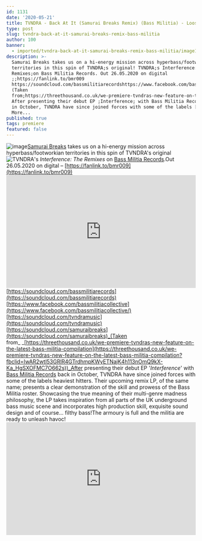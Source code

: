 ```yaml
---
id: 1131
date: '2020-05-21'
title: TVNDRA - Back At It (Samurai Breaks Remix) (Bass Militia) - Loose Lips
type: post
slug: tvndra-back-at-it-samurai-breaks-remix-bass-militia
author: 100
banner:
  - imported/tvndra-back-at-it-samurai-breaks-remix-bass-militia/image1131.jpeg
description: >-
  Samurai Breaks takes us on a hi-energy mission across hyperbass/footworkian
  territories in this spin of TVNDRA;s original! TVNDRA;s Interference: The
  Remixes;on Bass Militia Records. Out 26.05.2020 on digital
  ;;https://fanlink.to/bmr009
  https://soundcloud.com/bassmilitiarecordshttps://www.facebook.com/bassmilitiacollectivehttps://soundcloud.com/tvndramusichttps://soundcloud.com/samuraibreaks
  (Taken
  from;https://threethousand.co.uk/we-premiere-tvndras-new-feature-on-the-latest-bass-militia-compilation)
  After presenting their debut EP ;Interference; with Bass Militia Records back
  in October, TVNDRA have since joined forces with some of the labels [...]Read
  More...
published: true
tags: premiere
featured: false
---
```

![image](../imported/tvndra-back-at-it-samurai-breaks-remix-bass-militia/image1131.jpeg)[Samurai Breaks](https://www.facebook.com/SamuraiBreaks/) takes us on a hi-energy mission across hyperbass/footworkian territories in this spin of TVNDRA's original![TVNDRA](https://traxx24.com/interviews/our-interview-with-tvndra/)'s _Interference: The Remixes_ on [Bass Militia Records](http://www.bassmilitia.com/).Out 26.05.2020 on digital – [https://fanlink.to/bmr009](https://fanlink.to/bmr009)<iframe width='100%' height='300' scrolling='no' frameborder='no' allow='autoplay' src='https://w.soundcloud.com/player/?url=https%3A//api.soundcloud.com/tracks/825340714&color=%23ff5500&auto_play=false&hide_related=true&show_comments=true&show_user=true&show_reposts=false&show_teaser=false'></iframe>[](https://soundcloud.com/bassmilitiarecords)[https://soundcloud.com/bassmilitiarecords](https://soundcloud.com/bassmilitiarecords)  
[https://www.facebook.com/bassmilitiacollective](https://www.facebook.com/bassmilitiacollective/)  
[](https://soundcloud.com/tvndramusic)[https://soundcloud.com/tvndramusic](https://soundcloud.com/tvndramusic)  
[](https://soundcloud.com/samuraibreaks)[https://soundcloud.com/samuraibreaks](https://soundcloud.com/samuraibreaks)_(Taken from_ _[https://threethousand.co.uk/we-premiere-tvndras-new-feature-on-the-latest-bass-militia-compilation](https://threethousand.co.uk/we-premiere-tvndras-new-feature-on-the-latest-bass-militia-compilation?fbclid=IwAR2wtl53GRlR4GTrdhmpKWyETNajK4h113nOmQ9kX-Ka_HgSXOFMC7O662s))_After presenting their debut EP '_Interference_' with [Bass Militia Records](https://www.facebook.com/bassmilitiacollective) back in October, TVNDRA have since joined forces with some of the labels heaviest hitters. Their upcoming remix LP, of the same name; presents a clear demonstration of the skill and prowess of the Bass Militia roster. Showcasing the true meaning of their multi-genre madness philosophy, the LP takes inspiration from all parts of the UK underground bass music scene and incorporates high production skill, exquisite sound design and of course… filthy bass!The armoury is full and the militia are ready to unleash havoc!<iframe width='100%' height='300' scrolling='no' frameborder='no' allow='autoplay' src='https://w.soundcloud.com/player/?url=https%3A//api.soundcloud.com/playlists/1058821204&color=%23ff5500&auto_play=false&hide_related=false&show_comments=true&show_user=true&show_reposts=false&show_teaser=true'></iframe>